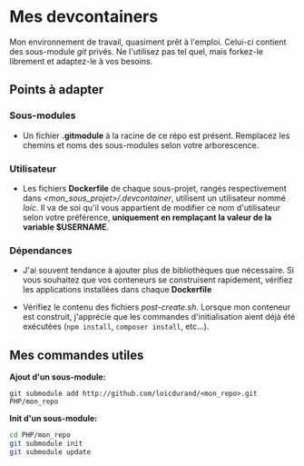 # Mes devcontainers

Mon environnement de travail, quasiment prêt à l'emploi.
Celui-ci contient des sous-module *git* privés.
Ne l'utilisez pas tel quel, mais forkez-le librement et adaptez-le à vos besoins.

## Points à adapter

### Sous-modules

- Un fichier **.gitmodule** à la racine de ce répo est présent. Remplacez les chemins et noms des sous-modules selon votre arborescence.

### Utilisateur

- Les fichiers **Dockerfile** de chaque sous-projet, rangés respectivement dans *<mon_sous_projet>/.devcontainer*, utilisent un utilisateur nommé *loic*. Il va de soi qu'il vous appartient de modifier ce nom d'utilisateur selon votre préférence, **uniquement en remplaçant la valeur de la variable $USERNAME**. 

### Dépendances

- J'ai souvent tendance à ajouter plus de bibliothèques que nécessaire. Si vous souhaitez que vos conteneurs se construisent rapidement, vérifiez les applications installées dans chaque **Dockerfile**

- Vérifiez le contenu des fichiers *post-create.sh*. Lorsque mon conteneur est construit, j'apprécie que les commandes d'initialisation aient déjà été exécutées (`npm install`, `composer install`, etc...).

## Mes commandes utiles

**Ajout d'un sous-module:** 

`git submodule add http://github.com/loicdurand/<mon_repo>.git PHP/mon_repo`

**Init d'un sous-module:** 
```bash
cd PHP/mon_repo
git submodule init
git submodule update 
```
